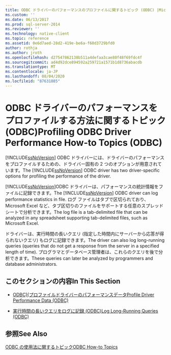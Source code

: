 ```yaml
---
title: ODBC ドライバーのパフォーマンスのプロファイルに関するトピック (ODBC) |Microsoft Docs
ms.custom: ''
ms.date: 06/13/2017
ms.prod: sql-server-2014
ms.reviewer: ''
ms.technology: native-client
ms.topic: reference
ms.assetid: 0e6d7aed-28d2-419e-be6a-f60d3729bfd0
author: rothja
ms.author: jroth
ms.openlocfilehash: d27547862138b511a4defaa3cae80f48f69fdc4f
ms.sourcegitcommit: ad4d92dce894592a259721a1571b1d8736abacdb
ms.translationtype: MT
ms.contentlocale: ja-JP
ms.lasthandoff: 08/04/2020
ms.locfileid: "87631885"
---
```

# <a name="profiling-odbc-driver-performance-how-to-topics-odbc"></a><span data-ttu-id="38c0e-102">ODBC ドライバーのパフォーマンスをプロファイルする方法に関するトピック (ODBC)</span><span class="sxs-lookup"><span data-stu-id="38c0e-102">Profiling ODBC Driver Performance How-to Topics (ODBC)</span></span>
  <span data-ttu-id="38c0e-103">[!INCLUDE[ssNoVersion](../../includes/ssnoversion-md.md)] ODBC ドライバーには、ドライバーのパフォーマンスをプロファイルするための、ドライバー固有の 2 つのオプションが用意されています。</span><span class="sxs-lookup"><span data-stu-id="38c0e-103">The [!INCLUDE[ssNoVersion](../../includes/ssnoversion-md.md)] ODBC driver has two driver-specific options for profiling the performance of the driver.</span></span>  
  
 <span data-ttu-id="38c0e-104">[!INCLUDE[ssNoVersion](../../includes/ssnoversion-md.md)]ODBC ドライバーは、パフォーマンスの統計情報をファイルに記録できます。</span><span class="sxs-lookup"><span data-stu-id="38c0e-104">The [!INCLUDE[ssNoVersion](../../includes/ssnoversion-md.md)] ODBC driver can log performance statistics in file.</span></span> <span data-ttu-id="38c0e-105">ログ ファイルはタブで区切られており、Microsoft Excel など、タブ区切りのファイルをサポートする任意のスプレッドシートで分析できます。</span><span class="sxs-lookup"><span data-stu-id="38c0e-105">The log file is a tab-delimited file that can be analyzed in any spreadsheet supporting tab-delimited files, such as Microsoft Excel.</span></span>  
  
 <span data-ttu-id="38c0e-106">ドライバーは、実行時間の長いクエリ (指定した時間内にサーバーから応答が得られないクエリ) もログに記録できます。</span><span class="sxs-lookup"><span data-stu-id="38c0e-106">The driver can also log long-running queries (queries that do not get a response from the server in a specified length of time).</span></span> <span data-ttu-id="38c0e-107">プログラマとデータベース管理者は、これらのクエリを後で分析できます。</span><span class="sxs-lookup"><span data-stu-id="38c0e-107">These queries can later be analyzed by programmers and database administrators.</span></span>  
  
## <a name="in-this-section"></a><span data-ttu-id="38c0e-108">このセクションの内容</span><span class="sxs-lookup"><span data-stu-id="38c0e-108">In This Section</span></span>  
  
-   [<span data-ttu-id="38c0e-109">ODBC&#41;&#40;プロファイルドライバーのパフォーマンスデータ</span><span class="sxs-lookup"><span data-stu-id="38c0e-109">Profile Driver Performance Data &#40;ODBC&#41;</span></span>](profiling-odbc-driver-performance-data.md)  
  
-   [<span data-ttu-id="38c0e-110">実行時間の長いクエリをログに記録 &#40;ODBC&#41;</span><span class="sxs-lookup"><span data-stu-id="38c0e-110">Log Long-Running Queries &#40;ODBC&#41;</span></span>](profiling-odbc-driver-performance-data-log-long-running-queries.md)  
  
## <a name="see-also"></a><span data-ttu-id="38c0e-111">参照</span><span class="sxs-lookup"><span data-stu-id="38c0e-111">See Also</span></span>  
 [<span data-ttu-id="38c0e-112">ODBC の使用法に関するトピック</span><span class="sxs-lookup"><span data-stu-id="38c0e-112">ODBC How-to Topics</span></span>](odbc-how-to-topics.md)  
  
  
